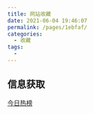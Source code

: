 ```yaml
---
title: 网站收藏
date: 2021-06-04 19:46:07
permalink: /pages/1ebfaf/
categories:
  - 收藏
tags:
  - 
---
```


## 信息获取

[今日热榜](https://tophub.today/)